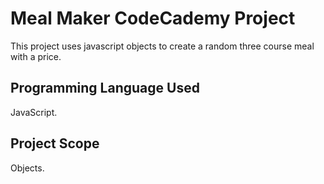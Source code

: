 # Meal Maker CodeCademy Project
This project uses javascript objects to create a random three course meal with a price.

## Programming Language Used
JavaScript.

## Project Scope
Objects.
